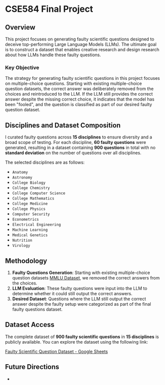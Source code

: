 # CSE584 Final Project
## Overview
This project focuses on generating faulty scientific questions designed to deceive top-performing Large Language Models (LLMs). The ultimate goal is to construct a dataset that enables creative research and design research about how LLMs handle these faulty questions.

### Key Objective
The strategy for generating faulty scientific questions in this project focuses on multiple-choice questions. Starting with existing multiple-choice question datasets, the correct answer was deliberately removed from the choices and reintroduced to the LLM. If the LLM still provides the correct answer despite the missing correct choice, it indicates that the model has been "fooled", and the question is classified as part of our desired faulty question dataset.

## Disciplines and Dataset Composition
I curated faulty questions across **15 disciplines** to ensure diversity and a broad scope of testing. For each discipline, **60 faulty questions** were generated, resulting in a dataset containing **900 questions** in total with no **standard deviation** on the number of questions over all disciplines.

The selected disciplines are as follows:
- `Anatomy`
- `Astronomy`
- `College Biology`
- `College Chemistry`
- `College Computer Science`
- `College Mathematics`
- `College Medicine`
- `College Physics`
- `Computer Security`
- `Econometrics`
- `Electrical Engineering`
- `Machine Learning`
- `Medical Genetics`
- `Nutrition`
- `Virology`

## Methodology
1. **Faulty Questions Generation**: Starting with existing multiple-choice question datasets [MMLU Dataset](https://huggingface.co/datasets/Stevross/mmlu), we removed the correct answers from the choices. 
2. **LLM Evaluation**: These faulty questions were input into the LLM to determine whether it could still output the correct answers.
3. **Desired Dataset**: Questions where the LLM still output the correct answer despite the faulty setup were categorized as part of the final faulty questions dataset.

## Dataset Access
The complete dataset of **900 faulty scientific questions** in **15 disciplines** is publicly available. You can explore the dataset using the following link:

[Faulty Scientific Question Dataset - Google Sheets](https://docs.google.com/spreadsheets/d/15m83rfH7xvT8_nyAe1_D5IdGDN4mhVDlLkLRdPsUiVc/edit?gid=0#gid=0)

## Future Directions
-
